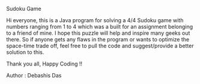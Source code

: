 Sudoku Game

Hi everyone, this is a Java program for solving a 4/4 Sudoku game with numbers ranging from 1 to 4
which was a built for an assignment belonging to a friend of mine.
I hope this puzzle will help and inspire many geeks out there.
So if anyone gets any flaws in the program or wants to optimize the space-time trade off, feel free to pull the code and suggest/provide a 
better solution to this.

Thank you all,
Happy Coding !!

Author : Debashis Das
